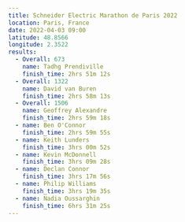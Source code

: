 ```yaml
---
title: Schneider Electric Marathon de Paris 2022
location: Paris, France
date: 2022-04-03 09:00
latitude: 48.8566
longitude: 2.3522
results:
  - Overall: 673
    name: Tadhg Prendiville
    finish_time: 2hrs 51m 12s
  - Overall: 1322
    name: David van Buren
    finish_time: 2hrs 58m 13s
  - Overall: 1506
    name: Geoffrey Alexandre
    finish_time: 2hrs 59m 18s
  - name: Ben O'Connor
    finish_time: 2hrs 59m 55s
  - name: Keith Lunders
    finish_time: 3hrs 00m 52s
  - name: Kevin McDonnell
    finish_time: 3hrs 09m 28s
  - name: Declan Connor
    finish_time: 3hrs 17m 56s
  - name: Philip Williams
    finish_time: 3hrs 19m 35s
  - name: Nadia Oussarghin
    finish_time: 6hrs 31m 25s
---
```


